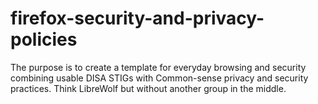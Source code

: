 # firefox-security-and-privacy-policies
The purpose is to create a template for everyday browsing and security combining usable DISA STIGs with Common-sense privacy and security practices. Think LibreWolf but without another group in the middle.
